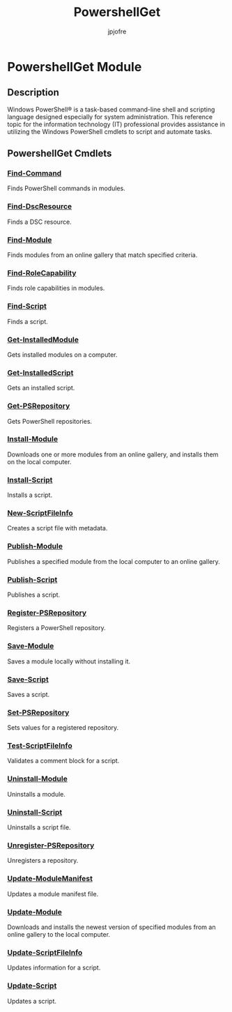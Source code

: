 ﻿---
title: PowershellGet
description: 
keywords: powershell, cmdlet
author: jpjofre
manager: carolz
ms.date: 2016-10-11
ms.topic: reference
ms.prod: powershell
ms.technology: powershell
Module Name: PowershellGet
Module Guid: 1d73a601-4a6c-43c5-ba3f-619b18bbb404
Download Help Link: http://go.microsoft.com/fwlink/?LinkId=822317
Help Version: 5.1.0.2
Locale: en-US
---

# PowershellGet Module
## Description
Windows PowerShell® is a task-based command-line shell and scripting language designed especially for system administration. This reference topic for the information technology (IT) professional provides assistance in utilizing the Windows PowerShell cmdlets to script and automate tasks. 

## PowershellGet Cmdlets
### [Find-Command](.\Find-Command.md)
Finds PowerShell commands in modules.


### [Find-DscResource](.\Find-DscResource.md)
Finds a DSC resource.


### [Find-Module](.\Find-Module.md)
Finds modules from an online gallery that match specified criteria.


### [Find-RoleCapability](.\Find-RoleCapability.md)
Finds role capabilities in modules.


### [Find-Script](.\Find-Script.md)
Finds a script.


### [Get-InstalledModule](.\Get-InstalledModule.md)
Gets installed modules on a computer.


### [Get-InstalledScript](.\Get-InstalledScript.md)
Gets an installed script.


### [Get-PSRepository](.\Get-PSRepository.md)
Gets PowerShell repositories.


### [Install-Module](.\Install-Module.md)
Downloads one or more modules from an online gallery, and installs them on the local computer.


### [Install-Script](.\Install-Script.md)
Installs a script.


### [New-ScriptFileInfo](.\New-ScriptFileInfo.md)
Creates a script file with metadata.


### [Publish-Module](.\Publish-Module.md)
Publishes a specified module from the local computer to an online gallery.


### [Publish-Script](.\Publish-Script.md)
Publishes a script.


### [Register-PSRepository](.\Register-PSRepository.md)
Registers a PowerShell repository.


### [Save-Module](.\Save-Module.md)
Saves a module locally without installing it.


### [Save-Script](.\Save-Script.md)
Saves a script.


### [Set-PSRepository](.\Set-PSRepository.md)
Sets values for a registered repository.


### [Test-ScriptFileInfo](.\Test-ScriptFileInfo.md)
Validates a comment block for a script.


### [Uninstall-Module](.\Uninstall-Module.md)
Uninstalls a module.


### [Uninstall-Script](.\Uninstall-Script.md)
Uninstalls a script file.


### [Unregister-PSRepository](.\Unregister-PSRepository.md)
Unregisters a repository.


### [Update-ModuleManifest](.\Update-ModuleManifest.md)
Updates a module manifest file.


### [Update-Module](.\Update-Module.md)
Downloads and installs the newest version of specified modules from an online gallery to the local computer.


### [Update-ScriptFileInfo](.\Update-ScriptFileInfo.md)
Updates information for a script.


### [Update-Script](.\Update-Script.md)
Updates a script.

